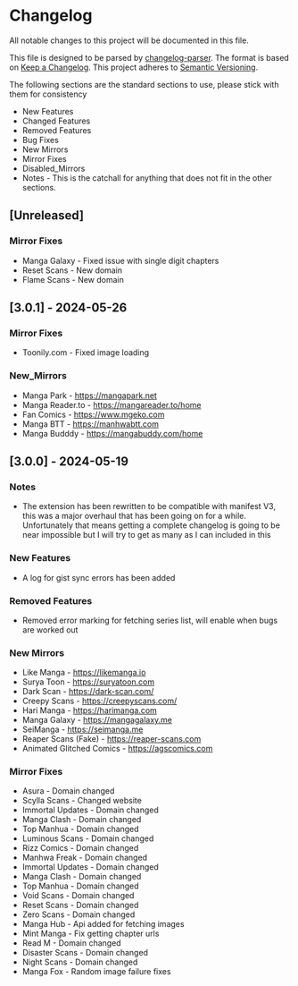 # Changelog

All notable changes to this project will be documented in this file.

This file is designed to be parsed by [changelog-parser](https://www.npmjs.com/package/changelog-parser).
The format is based on [Keep a Changelog](https://keepachangelog.com/en/1.1.0/).
This project adheres to [Semantic Versioning](https://semver.org/spec/v2.0.0.html).

The following sections are the standard sections to use, please stick with them for consistency

-   New Features
-   Changed Features
-   Removed Features
-   Bug Fixes
-   New Mirrors
-   Mirror Fixes
-   Disabled_Mirrors
-   Notes - This is the catchall for anything that does not fit in the other sections.

## [Unreleased]

### Mirror Fixes

-   Manga Galaxy - Fixed issue with single digit chapters
-   Reset Scans - New domain
-   Flame Scans - New domain

## [3.0.1] - 2024-05-26

### Mirror Fixes

-   Toonily.com - Fixed image loading

### New_Mirrors

-   Manga Park - https://mangapark.net
-   Manga Reader.to - https://mangareader.to/home
-   Fan Comics - https://www.mgeko.com
-   Manga BTT - https://manhwabtt.com
-   Manga Budddy - https://mangabuddy.com/home

## [3.0.0] - 2024-05-19

### Notes

-   The extension has been rewritten to be compatible with manifest V3, this was a major overhaul that has been going on for a while. Unfortunately that means getting a complete changelog is going to be near impossible but I will try to get as many as I can included in this

### New Features

-   A log for gist sync errors has been added

### Removed Features

-   Removed error marking for fetching series list, will enable when bugs are worked out

### New Mirrors

-   Like Manga - https://likemanga.io
-   Surya Toon - https://suryatoon.com
-   Dark Scan - https://dark-scan.com/
-   Creepy Scans - https://creepyscans.com/
-   Hari Manga - https://harimanga.com
-   Manga Galaxy - https://mangagalaxy.me
-   SeiManga - https://seimanga.me
-   Reaper Scans (Fake) - https://reaper-scans.com
-   Animated Glitched Comics - https://agscomics.com

### Mirror Fixes

-   Asura - Domain changed
-   Scylla Scans - Changed website
-   Immortal Updates - Domain changed
-   Manga Clash - Domain changed
-   Top Manhua - Domain changed
-   Luminous Scans - Domain changed
-   Rizz Comics - Domain changed
-   Manhwa Freak - Domain changed
-   Immortal Updates - Domain changed
-   Manga Clash - Domain changed
-   Top Manhua - Domain changed
-   Void Scans - Domain changed
-   Reset Scans - Domain changed
-   Zero Scans - Domain changed
-   Manga Hub - Api added for fetching images
-   Mint Manga - Fix getting chapter urls
-   Read M - Domain changed
-   Disaster Scans - Domain changed
-   Night Scans - Domain changed
-   Manga Fox - Random image failure fixes
